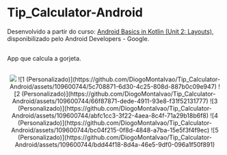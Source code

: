 # Tip_Calculator-Android
Desenvolvido a partir do curso: [Android Basics in Kotlin (Unit 2: Layouts)](https://developer.android.com/courses/android-basics-kotlin/unit-2), disponibilizado pelo Android Developers - Google.
##
App que calcula a gorjeta.
##
<p align="center">
    <img src=![1 (Personalizado)](https://github.com/DiogoMontalvao/Tip_Calculator-Android/assets/109600744/5c708871-6d30-4c25-808d-887b0c09e947)>
    ![1 (Personalizado)](https://github.com/DiogoMontalvao/Tip_Calculator-Android/assets/109600744/5c708871-6d30-4c25-808d-887b0c09e947)
    ![2 (Personalizado)](https://github.com/DiogoMontalvao/Tip_Calculator-Android/assets/109600744/66f87871-dede-4911-93e8-f31f52131777)
    ![3 (Personalizado)](https://github.com/DiogoMontalvao/Tip_Calculator-Android/assets/109600744/abfc1cc3-3f22-4aea-8c4f-71a29b18b6f8)
    ![4 (Personalizado)](https://github.com/DiogoMontalvao/Tip_Calculator-Android/assets/109600744/bc04f215-0f8d-4848-a7ba-15e5f3f4f9ec)
    ![5 (Personalizado)](https://github.com/DiogoMontalvao/Tip_Calculator-Android/assets/109600744/bdd44f18-8d4a-46e5-9df0-096a1f50f891)
</p>
